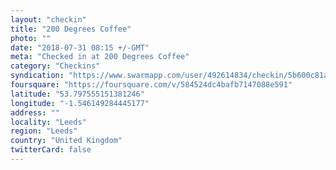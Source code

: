 ```yaml
---
layout: "checkin"
title: "200 Degrees Coffee"
photo: ""
date: "2018-07-31 08:15 +/-GMT"
meta: "Checked in at 200 Degrees Coffee"
category: "Checkins"
syndication: "https://www.swarmapp.com/user/492614834/checkin/5b600c81a2c00b002c916830"
foursquare: "https://foursquare.com/v/584524dc4bafb7147088e591"
latitude: "53.797555151381246"
longitude: "-1.546149284445177"
address: ""
locality: "Leeds"
region: "Leeds"
country: "United Kingdom"
twitterCard: false
---
```



